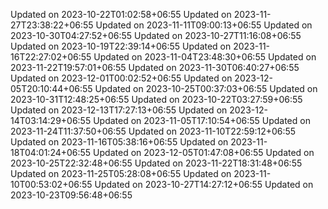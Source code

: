 
Updated on 2023-10-22T01:02:58+06:55
Updated on 2023-11-27T23:38:22+06:55
Updated on 2023-11-11T09:00:13+06:55
Updated on 2023-10-30T04:27:52+06:55
Updated on 2023-10-27T11:16:08+06:55
Updated on 2023-10-19T22:39:14+06:55
Updated on 2023-11-16T22:27:02+06:55
Updated on 2023-11-04T23:48:30+06:55
Updated on 2023-11-22T19:57:01+06:55
Updated on 2023-11-30T06:40:27+06:55
Updated on 2023-12-01T00:02:52+06:55
Updated on 2023-12-05T20:10:44+06:55
Updated on 2023-10-25T00:37:03+06:55
Updated on 2023-10-31T12:48:25+06:55
Updated on 2023-10-22T03:27:59+06:55
Updated on 2023-12-13T17:27:13+06:55
Updated on 2023-12-14T03:14:29+06:55
Updated on 2023-11-05T17:10:54+06:55
Updated on 2023-11-24T11:37:50+06:55
Updated on 2023-11-10T22:59:12+06:55
Updated on 2023-11-16T05:38:16+06:55
Updated on 2023-11-18T04:01:24+06:55
Updated on 2023-12-05T01:47:08+06:55
Updated on 2023-10-25T22:32:48+06:55
Updated on 2023-11-22T18:31:48+06:55
Updated on 2023-11-25T05:28:08+06:55
Updated on 2023-11-10T00:53:02+06:55
Updated on 2023-10-27T14:27:12+06:55
Updated on 2023-10-23T09:56:48+06:55